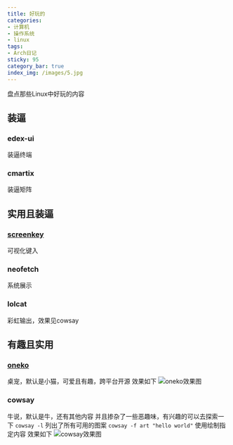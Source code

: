 ```yaml
---
title: 好玩的
categories:
- 计算机
- 操作系统
- linux
tags:
- Arch日记
sticky: 95
category_bar: true
index_img: /images/5.jpg
---
```

盘点那些Linux中好玩的内容
<!-- more -->
## 装逼
### edex-ui
装逼终端
### cmartix
装逼矩阵
## 实用且装逼
### [screenkey](https://www.thregr.org/wavexx/software/screenkey/)
可视化键入
### neofetch
系统展示
### lolcat
彩虹输出，效果见cowsay
## 有趣且实用
### [oneko](https://onekoneko.app/)
桌宠，默认是小猫，可爱且有趣，跨平台开源
效果如下
![oneko效果图](/images/computer/os/arch/oneko.png)
### cowsay
牛说，默认是牛，还有其他内容
并且掺杂了一些恶趣味，有兴趣的可以去探索一下
`cowsay -l` 列出了所有可用的图案
`cowsay -f art "hello world"` 使用绘制指定内容
效果如下
![cowsay效果图](/images/computer/os/arch/cowsay.png)
